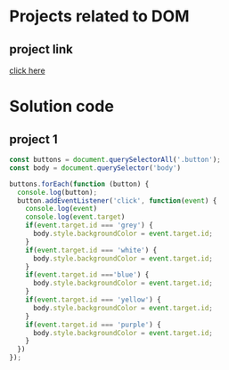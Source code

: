 # Projects related to DOM

## project link

[click here](https://stackblitz.com/edit/dom-project-chaiaurcode?file=index.html)

# Solution code

## project 1

```javascript
const buttons = document.querySelectorAll('.button');
const body = document.querySelector('body')

buttons.forEach(function (button) {
  console.log(button);
  button.addEventListener('click', function(event) {
    console.log(event)
    console.log(event.target)
    if(event.target.id === 'grey') {
      body.style.backgroundColor = event.target.id;
    }
    if(event.target.id === 'white') {
      body.style.backgroundColor = event.target.id;
    }
    if(event.target.id ==='blue') {
      body.style.backgroundColor = event.target.id;
    }
    if(event.target.id === 'yellow') {
      body.style.backgroundColor = event.target.id;
    }
    if(event.target.id === 'purple') {
      body.style.backgroundColor = event.target.id;
    }
  })
});



```

